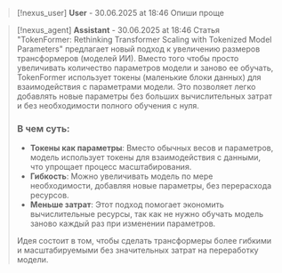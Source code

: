 >[!nexus_user] **User** - 30.06.2025 at 18:46
> Опиши проще
<!-- UID: 91629d99-9177-4780-bb2e-c5c23b12dc2b -->




>[!nexus_agent] **Assistant** - 30.06.2025 at 18:46
> Статья "TokenFormer: Rethinking Transformer Scaling with Tokenized Model Parameters" предлагает новый подход к увеличению размеров трансформеров (моделей ИИ). Вместо того чтобы просто увеличивать количество параметров модели и заново ее обучать, TokenFormer использует токены (маленькие блоки данных) для взаимодействия с параметрами модели. Это позволяет легко добавлять новые параметры без больших вычислительных затрат и без необходимости полного обучения с нуля.
> 
> ### В чем суть:
> - **Токены как параметры**: Вместо обычных весов и параметров, модель использует токены для взаимодействия с данными, что упрощает процесс масштабирования.
> - **Гибкость**: Можно увеличивать модель по мере необходимости, добавляя новые параметры, без перерасхода ресурсов.
> - **Меньше затрат**: Этот подход помогает экономить вычислительные ресурсы, так как не нужно обучать модель заново каждый раз при изменении параметров.
> 
> Идея состоит в том, чтобы сделать трансформеры более гибкими и масштабируемыми без значительных затрат на переработку модели.
<!-- UID: bd174c50-e81e-4ec2-af85-123add1cc821 -->